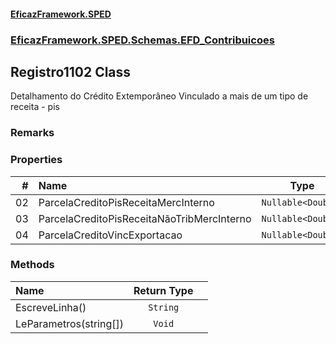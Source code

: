 #### [EficazFramework.SPED](EficazFrameworkSPED.md 'EficazFramework SPED')
### [EficazFramework.SPED.Schemas.EFD_Contribuicoes](EficazFramework.SPED.Schemas.EFD_Contribuicoes.md 'EficazFramework.SPED.Schemas.EFD_Contribuicoes')

## Registro1102 Class

Detalhamento do Crédito Extemporâneo Vinculado a mais de um tipo de receita - pis

### Remarks
### Properties

| # | Name | Type | |
| ---: | :--- | :---: | :--- |
| 02 | ParcelaCreditoPisReceitaMercInterno | `Nullable<Double>` |  |
| 03 | ParcelaCreditoPisReceitaNãoTribMercInterno | `Nullable<Double>` |  |
| 04 | ParcelaCreditoVincExportacao | `Nullable<Double>` |  |
### Methods

| Name | Return Type | |
| :--- | :---: | :--- |
| EscreveLinha() | `String` |  |
| LeParametros(string[]) | `Void` |  |
